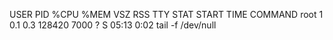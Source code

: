 USER    PID     %CPU    %MEM     VSZ        RSS         TTY     STAT     START      TIME    COMMAND
root    1       0.1     0.3      128420     7000        ?       S        05:13      0:02    tail -f /dev/null